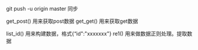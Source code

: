 git push -u origin master   同步

get_post()  用来获取post数据
get_get()   用来获取get数据

list_id()   用来构建数据，格式{“id":"xxxxxxx"}
re1()       用来做数据正则处理。提取数据